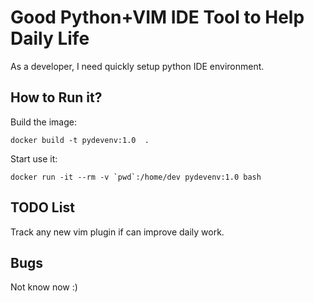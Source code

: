 Good Python+VIM IDE Tool to Help Daily Life
==========================================================

As a developer, I need quickly setup python IDE environment.

## How to Run it?

Build the image:

	docker build -t pydevenv:1.0  .

Start use it:

	docker run -it --rm -v `pwd`:/home/dev pydevenv:1.0 bash

## TODO List

Track any new vim plugin if can improve daily work.

## Bugs

Not know now :)


